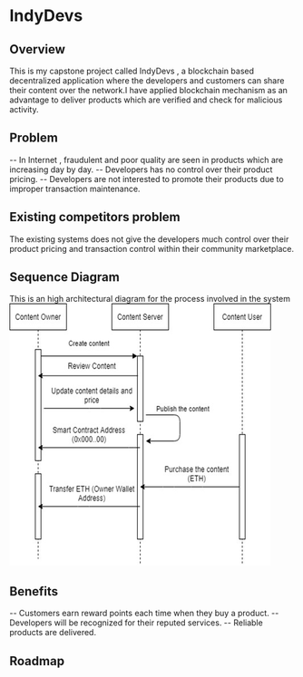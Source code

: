 # IndyDevs
## Overview
This is my capstone project called IndyDevs ,  a blockchain based decentralized application where the developers and customers can share their content over the network.I have applied blockchain mechanism as an advantage to deliver products which are verified and check for malicious activity.

## Problem
 -- In Internet , fraudulent and poor quality are seen in products which are increasing day by day.
 -- Developers has no control over their product pricing.
 -- Developers are not interested to promote their products due to improper transaction maintenance.

## Existing competitors problem
The existing systems does not give the developers much control over their product pricing and transaction control within their community marketplace.

## Sequence Diagram 
This is an high architectural diagram for the process involved in the system
![Seqeunce Diagram](/Sequence_Diagram.jpg)

## Benefits
 -- Customers earn reward points each time when they buy a product.
 -- Developers will be recognized for their reputed services.
 -- Reliable products are delivered.

## Roadmap
